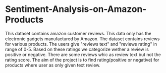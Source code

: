 # Sentiment-Analysis-on-Amazon-Products
This dataset contains amazon customer reviews. This data only has the electronic gadgets manufactured by Amazon.
The dataset contains reviews for various products.
The users give "reviews text" and "reviews rating" in range of 0-5. 
Based on these ratings we categorize wether a review is positive or negative.
There are some reviews whic as review text but not the rating score.
The aim of the project is to find rating(positive or negative) for products where user as only given text review.
